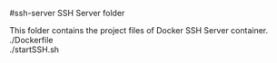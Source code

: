 #ssh-server
SSH Server folder

This folder contains the project files of Docker SSH Server container.
<br>./Dockerfile
<br>./startSSH.sh


